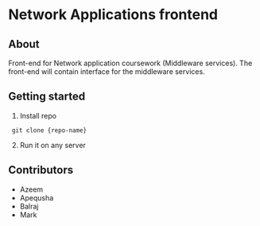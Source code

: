# Network Applications frontend

## About
Front-end for Network application coursework (Middleware services). The front-end will contain interface for the middleware services.

## Getting started

1. Install repo

``` git clone {repo-name}```

2. Run it on any server

## Contributors
- Azeem
- Apequsha
- Balraj
- Mark